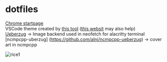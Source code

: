 # dotfiles
[Chrome startpage](https://github.com/PrettyCoffee/fluidity)  
VSCode theme created by [this tool](https://medium.com/wearelaika/vscode-create-your-own-custom-theme-extension-96c67bd753f6)  ([this websit](https://themes.vscode.one/) may also help)   
[Ueberzug](https://github.com/seebye/ueberzug) -> Image backend used in neofetch for alacritty terminal  
[ncmpcpp-uberzug] (https://github.com/alnj/ncmpcpp-ueberzug) -> cover art in ncmpcpp
  
![rice1](https://user-images.githubusercontent.com/61148691/117220247-81c75980-ae0f-11eb-9011-ca8d971ad209.jpg)  
